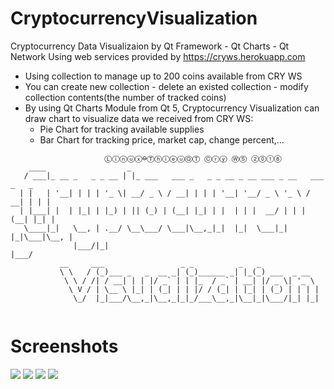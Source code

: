 # CryptocurrencyVisualization
Cryptocurrency Data Visualizaion by Qt Framework - Qt Charts - Qt Network
Using web services provided by https://cryws.herokuapp.com
 - Using collection to manage up to 200 coins available from CRY WS 
 - You can create new collection - delete an existed collection - modify collection contents(the number of tracked coins)
 - By using Qt Charts Module from Qt 5, Cryptocurrency Visualization can draw chart to visualize data we received from CRY WS:
	+ Pie Chart for tracking available supplies
	+ Bar Chart for tracking price, market cap, change percent,...
```
                     Ⓛⓘⓝⓤⓧ⊖ⓉⓗⓘⓔⓤⓆⓉ Ⓒⓡⓨ ⓌⓈ ②⓪①⑧
    ____                  _                                                  
   / ___|_ __ _   _ _ __ | |_ ___   ___ _   _ _ __ _ __ ___ _ __   ___ _   _ 
  | |   | '__| | | | '_ \| __/ _ \ / __| | | | '__| '__/ _ \ '_ \ / __| | | |
  | |___| |  | |_| | |_) | || (_) | (__| |_| | |  | | |  __/ | | | (__| |_| |
   \____|_|   \__, | .__/ \__\___/ \___|\__,_|_|  |_|  \___|_| |_|\___|\__, |
              |___/|_|                                                 |___/ 
           __     ___                 _ _          _   _             
           \ \   / (_)___ _   _  __ _| (_)______ _| |_(_) ___  _ __  
            \ \ / /| / __| | | |/ _` | | |_  / _` | __| |/ _ \| '_ \ 
             \ V / | \__ \ |_| | (_| | | |/ / (_| | |_| | (_) | | | |
              \_/  |_|___/\__,_|\__,_|_|_/___\__,_|\__|_|\___/|_| |_|
                                                                     
```
Screenshots
===========
![](https://github.com/qtuancr261/CryptocurrencyVisualization/blob/master/Screenshots/Screenshot_20180418_133713.png)
![](https://github.com/qtuancr261/CryptocurrencyVisualization/blob/master/Screenshots/Screenshot_20180418_133808.png)
![](https://github.com/qtuancr261/CryptocurrencyVisualization/blob/master/Screenshots/Screenshot_20180418_133825.png)
![](https://https://github.com/qtuancr261/CryptocurrencyVisualization/blob/master/Screenshots/Screenshot_20180418_133932.png)
